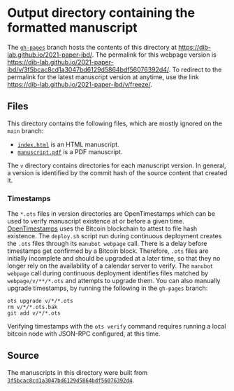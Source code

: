 # Output directory containing the formatted manuscript

The [`gh-pages`](https://github.com/dib-lab/2021-paper-ibd/tree/gh-pages) branch hosts the contents of this directory at <https://dib-lab.github.io/2021-paper-ibd/>.
The permalink for this webpage version is <https://dib-lab.github.io/2021-paper-ibd/v/3f5bcac8cd1a3047bd6129d5864bdf56076392d4/>.
To redirect to the permalink for the latest manuscript version at anytime, use the link <https://dib-lab.github.io/2021-paper-ibd/v/freeze/>.

## Files

This directory contains the following files, which are mostly ignored on the `main` branch:

+ [`index.html`](index.html) is an HTML manuscript.
+ [`manuscript.pdf`](manuscript.pdf) is a PDF manuscript.

The `v` directory contains directories for each manuscript version.
In general, a version is identified by the commit hash of the source content that created it.

### Timestamps

The `*.ots` files in version directories are OpenTimestamps which can be used to verify manuscript existence at or before a given time.
[OpenTimestamps](https://opentimestamps.org/) uses the Bitcoin blockchain to attest to file hash existence.
The `deploy.sh` script run during continuous deployment creates the `.ots` files through its `manubot webpage` call.
There is a delay before timestamps get confirmed by a Bitcoin block.
Therefore, `.ots` files are initially incomplete and should be upgraded at a later time, so that they no longer rely on the availability of a calendar server to verify.
The `manubot webpage` call during continuous deployment identifies files matched by `webpage/v/**/*.ots` and attempts to upgrade them.
You can also manually upgrade timestamps, by running the following in the `gh-pages` branch:

```shell
ots upgrade v/*/*.ots
rm v/*/*.ots.bak
git add v/*/*.ots
```

Verifying timestamps with the `ots verify` command requires running a local bitcoin node with JSON-RPC configured, at this time.

## Source

The manuscripts in this directory were built from
[`3f5bcac8cd1a3047bd6129d5864bdf56076392d4`](https://github.com/dib-lab/2021-paper-ibd/commit/3f5bcac8cd1a3047bd6129d5864bdf56076392d4).
